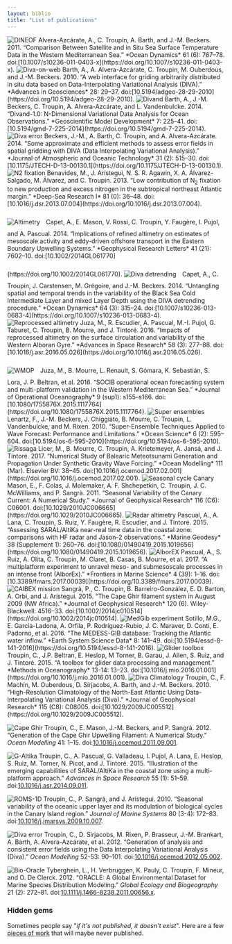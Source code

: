 ```yaml
---
layout: biblio
title: "List of publications"
---
```


<img class="imagelogo" src="/figures/publis/logo_dineof.png" alt="DINEOF">
Alvera-Azcárate, A., C. Troupin, A. Barth, and J.-M. Beckers. 2011.
“Comparison Between Satellite and in Situ Sea Surface Temperature Data
in the Western Mediterranean Sea.” *Ocean Dynamics* 61 (6): 767–78.
doi:[10.1007/s10236-011-0403-x](https://doi.org/10.1007/s10236-011-0403-x).

<img class="imagelogo" src="/figures/publis/logo_divaweb.png" alt="Diva-on-web">
Barth, A., A. Alvera-Azcárate, C. Troupin, M. Ouberdous, and J.-M.
Beckers. 2010. “A web interface for griding arbitrarily distributed in
situ data based on Data-Interpolating Variational Analysis (DIVA).”
*Advances in Geosciences* 28: 29–37.
doi:[10.5194/adgeo-28-29-2010](https://doi.org/10.5194/adgeo-28-29-2010).

<img class="imagelogo" src="/figures/publis/logo_divand.png" alt="Divand">
Barth, A., J.-M. Beckers, C. Troupin, A. Alvera-Azcárate, and L.
Vandenbulcke. 2014. “Divand-1.0: N-Dimensional Variational Data Analysis
for Ocean Observations.” *Geoscientific Model Development* 7: 225–41.
doi:[10.5194/gmd-7-225-2014](https://doi.org/10.5194/gmd-7-225-2014).

<img class="imagelogo" src="/figures/publis/logo_divaerr2.png" alt="Diva error">
Beckers, J.-M., A. Barth, C. Troupin, and A. Alvera-Azcárate. 2014.
“Some approximate and efficient methods to assess error fields in
spatial gridding with DIVA (Data Interpolating Variational Analysis).”
*Journal of Atmospheric and Oceanic Technology* 31 (2): 515–30.
doi:[10.1175/JTECH-D-13-00130.1](https://doi.org/10.1175/JTECH-D-13-00130.1).

<img class="imagelogo" src="/figures/publis/logo_mb.png" alt="N2 fixation">
Benavides, M., J. Arístegui, N. S. R. Agawin, X. A. Álvarez-Salgado,
M. Álvarez, and C. Troupin. 2013. “Low contribution of N<sub>2</sub> fixation to
new production and excess nitrogen in the subtropical northeast Atlantic
margin.” *Deep-Sea Research I* 81 (0): 36–48.
doi:[10.1016/j.dsr.2013.07.004](https://doi.org/10.1016/j.dsr.2013.07.004).

<img class="imagelogo" src="/figures/publis/logo_altim.png" style="margin:25px 10px 10px 0px;" alt="Altimetry">
Capet, A., E. Mason, V. Rossi, C. Troupin, Y. Faugère, I. Pujol, and A.
Pascual. 2014. “Implications of refined altimetry on estimates of
mesoscale activity and eddy-driven offshore transport in the Eastern
Boundary Upwelling Systems.” *Geophysical Research Letters* 41 (21):
7602–10.
doi:[10.1002/2014GL061770](https://doi.org/10.1002/2014GL061770).

<img class="imagelogo" src="/figures/publis/logo_detrend.png" style="margin:25px 10px 10px 0px;" alt="Diva detrending">
Capet, A., C. Troupin, J. Carstensen, M. Grégoire, and J.-M. Beckers. 2014. “Untangling spatial and temporal trends in the variability of the
Black Sea Cold Intermediate Layer and mixed Layer Depth using the DIVA
detrending procedure.” *Ocean Dynamics* 64 (3): 315–24.
doi:[10.1007/s10236-013-0683-4](https://doi.org/10.1007/s10236-013-0683-4).

<img class="imagelogo" src="/figures/publis/logo_altimodel.png" alt="Reprocessed altimetry">
Juza, M., R. Escudier, A. Pascual, M.-I. Pujol,
G. Taburet, C. Troupin, B. Mourre, and J.
Tintoré. 2016. “Impacts of reprocessed altimetry on the surface
circulation and variability of the Western Alboran Gyre.” *Advances in
Space Research* 58 (3): 277–88.
doi:[10.1016/j.asr.2016.05.026](https://doi.org/10.1016/j.asr.2016.05.026).

<img class="imagelogo" src="/figures/publis/logo_wmop.png" style="margin:25px 10px 10px 0px;" alt="WMOP">
Juza, M., B. Mourre, L. Renault, S. Gómara, K. Sebastián, S. Lora, J. P.
Beltran, et al. 2016. “SOCIB operational ocean forecasting system and
multi-platform validation in the Western Mediterranean Sea.” *Journal of
Operational Oceanography* 9 (sup1): s155–s166.
doi:[10.1080/1755876X.2015.1117764](https://doi.org/10.1080/1755876X.2015.1117764).

<img class="imagelogo" src="/figures/publis/logo_superens.png" alt="Super ensembles">
Lenartz, F., J.-M. Beckers, J. Chiggiato, B. Mourre, C. Troupin, L.
Vandenbulcke, and M. Rixen. 2010. “Super-Ensemble Techniques Applied to
Wave Forecast: Performance and Limitations.” *Ocean Science* 6 (2):
595–604.
doi:[10.5194/os-6-595-2010](https://doi.org/10.5194/os-6-595-2010).

<img class="imagelogo" src="/figures/publis/logo_rissaga.png" alt="Rissaga">
Licer, M., B. Mourre, C. Troupin, A. Krietemeyer,
A. Jansá, and J. Tintoré. 2017. “Numerical Study of Balearic
Meteotsunami Generation and Propagation Under Synthetic Gravity Wave
Forcing.” *Ocean Modelling* 111 (Mar). Elsevier BV: 38–45.
doi:[10.1016/j.ocemod.2017.02.001](https://doi.org/10.1016/j.ocemod.2017.02.001).

<img class="imagelogo" src="/figures/publis/logo_canary.png" alt="Seasonal cycle Canary">
Mason, E., F. Colas, J. Molemaker, A. F. Shchepetkin, C. Troupin, J. C.
McWilliams, and P. Sangrà. 2011. “Seasonal Variability of the Canary
Current: A Numerical Study.” *Journal of Geophysical Research* 116 (C6):
C06001.
doi:[10.1029/2010JC006665](https://doi.org/10.1029/2010JC006665).

<img class="imagelogo" src="/figures/publis/logo_radaralti.png" alt="Radar altimetry">
Pascual, A., A. Lana, C. Troupin, S. Ruiz, Y. Faugère, R. Escudier, and
J. Tintoré. 2015. “Assessing SARAL/AltiKa near-real time data in the
coastal zone: comparisons with HF radar and Jason-2 observations.”
*Marine Geodesy* 38 (Supplement 1): 260–76.
doi:[10.1080/01490419.2015.1019656](https://doi.org/10.1080/01490419.2015.1019656).

<img class="imagelogo" src="/figures/publis/logo_alborex.png" alt="AlborEX">
Pascual, A., S. Ruiz, A. Olita, C. Troupin, M.
Claret, B. Casas, B. Mourre, et al. 2017. “A multiplatform
experiment to unravel meso- and submesoscale processes in an intense
front (AlborEx).” *Frontiers in Marine Science* 4 (39): 1–16.
doi:[10.3389/fmars.2017.00039](https://doi.org/10.3389/fmars.2017.00039).

<img class="imagelogo" src="/figures/publis/logo_caibex.png" alt="CAIBEX mission">
Sangrà, P., C. Troupin, B. Barreiro-González, E. D.
Barton, A. Orbi, and J. Arístegui. 2015. “The Cape Ghir
filament system in August 2009 (NW Africa).” *Journal of Geophysical
Research* 120 (6). Wiley-Blackwell: 4516–33.
doi:[10.1002/2014jc010514](https://doi.org/10.1002/2014jc010514).

<img class="imagelogo" src="/figures/publis/logo_medgib.png" alt="MedGib experiment">
Sotillo, M.G., E. Garcia-Ladona, A. Orfila, P. Rodríguez-Rubio, J. C.
Maraver, D. Conti, E. Padorno, et al. 2016. “The MEDESS-GIB database:
Tracking the Atlantic water inflow.” *Earth System Science Data* 8:
141–49.
doi:[10.5194/essd-8-141-2016](https://doi.org/10.5194/essd-8-141-2016).

<img class="imagelogo" src="/figures/publis/logo_toolbox.png" alt="Glider toolbox">
Troupin, C., J.P. Beltran, E. Heslop, M Torner, B. Garau, J. Allen, S.
Ruiz, and J. Tintoré. 2015. “A toolbox for glider data processing and
management.” *Methods in Oceanography* 13-14: 13–23.
doi:[10.1016/j.mio.2016.01.001](https://doi.org/10.1016/j.mio.2016.01.001).


<img class="imagelogo" src="/figures/publis/logo_divaclim.png" alt="Diva Climatology">
Troupin, C., F. Machín, M. Ouberdous, D. Sirjacobs, A. Barth, and J.-M.
Beckers. 2010. “High-Resolution Climatology of the North-East Atlantic
Using Data-Interpolating Variational Analysis (Diva).” *Journal of
Geophysical Research* 115 (C8): C08005.
doi:[10.1029/2009JC005512](https://doi.org/10.1029/2009JC005512).      


<img class="imagelogo" src="/figures/publis/logo_capeghir.png" alt="Cape Ghir"> Troupin, C., E. Mason, J.-M. Beckers, and P. Sangrà. 2012.<br> “Generation
of the Cape Ghir Upwelling Filament: A Numerical Study.”<br> *Ocean Modelling* 41: 1–15. doi:[10.1016/j.ocemod.2011.09.001](https://doi.org/10.1016/j.ocemod.2011.09.001).


<img class="imagelogo" src="/figures/publis/logo_galtica.png" alt="G-Altika"> Troupin, C., A. Pascual, G. Valladeau, I. Pujol, A. Lana, E. Heslop, S.
Ruiz, M. Torner, N. Picot, and J. Tintoré. 2015. “Illustration of the emerging capabilities of SARAL/AltiKa in the coastal zone using a multi-platform approach.”
*Advances in Space Research* 55 (1): 51–59. doi:[10.1016/j.asr.2014.09.011](https://doi.org/10.1016/j.asr.2014.09.011).


<img class="imagelogo" src="/figures/publis/logo_roms1d.png" alt="ROMS-1D"> Troupin, C., P. Sangrà, and J. Arístegui. 2010. “Seasonal variability of
the oceanic upper layer and its modulation of biological cycles in the
Canary Island region.” *Journal of Marine Systems* 80 (3-4): 172–83.
doi:[10.1016/j.jmarsys.2009.10.007](https://doi.org/10.1016/j.jmarsys.2009.10.007).


<img class="imagelogo" src="/figures/publis/logo_divaerr.png" alt="Diva error"> Troupin, C., D. Sirjacobs, M. Rixen, P. Brasseur, J.-M. Brankart, A.
Barth, A. Alvera-Azcárate, et al. 2012. “Generation of analysis and
consistent error fields using the Data Interpolating Variational
Analysis (Diva).” *Ocean Modelling* 52-53: 90–101.
doi:[10.1016/j.ocemod.2012.05.002](https://doi.org/10.1016/j.ocemod.2012.05.002).


<img class="imagelogo" src="/figures/publis/logo_biooracle.png" alt="Bio-Oracle"> Tyberghein, L., H. Verbruggen, K. Pauly, C. Troupin, F. Mineur, and O.
De Clerck. 2012. “ORACLE: A Global Environmental Dataset for Marine
Species Distribution Modeling.” *Global Ecology and Biogeography* 21
(2): 272–81.
doi:[10.1111/j.1466-8238.2011.00656.x](https://doi.org/10.1111/j.1466-8238.2011.00656.x).

### Hidden gems

Sometimes people say "*if it's not published, it doesn't exist*". Here are a few [pieces of work](./publications/unpublished) that will maybe never published.
